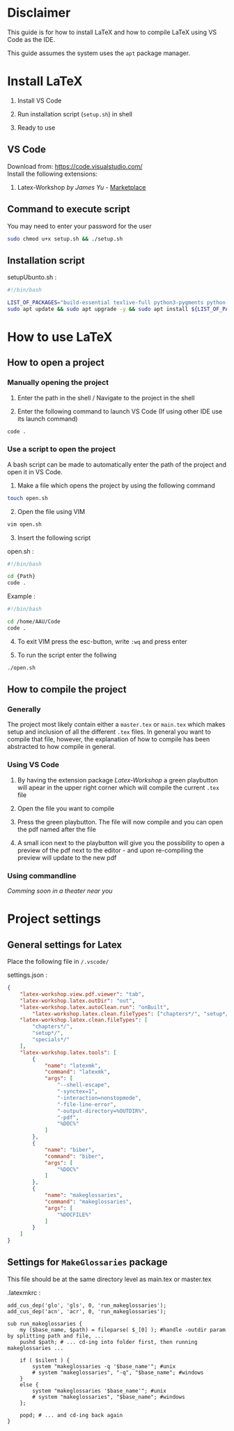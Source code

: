 # Disclaimer

This guide is for how to install LaTeX and how to compile LaTeX using VS Code as the IDE.

This guide assumes the system uses the ``apt`` package manager.


# Install LaTeX

1. Install VS Code

2. Run installation script (``setup.sh``) in shell

3. Ready to use



## VS Code

Download from: https://code.visualstudio.com/  
Install the following extensions:

1. Latex-Workshop *by James Yu* - [Marketplace](https://marketplace.visualstudio.com/items?itemName=James-Yu.latex-workshop)


## Command to execute script

You may need to enter your password for the user

```bash
sudo chmod u+x setup.sh && ./setup.sh
```


## Installation script

setupUbunto.sh :

```bash
#!/bin/bash

LIST_OF_PACKAGES="build-essential texlive-full python3-pygments python-is-python3 openjdk-11-jdk"
sudo apt update && sudo apt upgrade -y && sudo apt install ${LIST_OF_PACKAGES} -y
```


# How to use LaTeX

## How to open a project

### Manually opening the project

1. Enter the path in the shell / Navigate to the project in the shell

2. Enter the following command to launch VS Code (If using other IDE use its launch command)

```Bash
code .
```


### Use a script to open the project

A bash script can be made to automatically enter the path of the project and open it in VS Code.

1. Make a file which opens the project by using the following command

```Bash
touch open.sh
```

2. Open the file using VIM

```Bash
vim open.sh
```

3. Insert the following script

open.sh :

```Bash
#!/bin/bash

cd {Path}
code .
```

Example :

```Bash
#!/bin/bash

cd /home/AAU/Code
code .
```

4. To exit VIM press the esc-button, write ``:wq`` and press enter



5. To run the script enter the follwing

```Bash
./open.sh
```


## How to compile the project

### Generally

The project most likely contain either a ``master.tex`` or ``main.tex`` which makes setup and inclusion of all the different ``.tex`` files. 
In general you want to compile that file, however, the explanation of how to compile has been abstracted to how compile in general.


### Using VS Code

1. By having the extension package *Latex-Workshop* a green playbutton will apear in the upper right corner which will compile the current ``.tex`` file

2. Open the file you want to compile

3. Press the green playbutton. The file will now compile and you can open the pdf named after the file

4. A small icon next to the playbutton will give you the possibility to open a preview of the pdf next to the editor - and upon re-compiling the preview will update to the new pdf


### Using commandline

*Comming soon in a theater near you*


# Project settings

## General settings for Latex

Place the following file in ``/.vscode/``

settings.json :

```json
{
    "latex-workshop.view.pdf.viewer": "tab",
    "latex-workshop.latex.outDir": "out",
    "latex-workshop.latex.autoClean.run": "onBuilt",
        "latex-workshop.latex.clean.fileTypes": ["chapters*/", "setup*/", "specials*/"],
    "latex-workshop.latex.clean.fileTypes": [
        "chapters*/",
        "setup*/",
        "specials*/"
    ],
    "latex-workshop.latex.tools": [
        {
            "name": "latexmk",
            "command": "latexmk",
            "args": [
                "--shell-escape",
                "-synctex=1",
                "-interaction=nonstopmode",
                "-file-line-error",
                "-output-directory=%OUTDIR%",
                "-pdf",
                "%DOC%"
            ]
        },
        {
            "name": "biber",
            "command": "biber",
            "args": [
                "%DOC%"
            ]
        },
        {
            "name": "makeglossaries",
            "command": "makeglossaries",
            "args": [
                "%DOCFILE%"
            ]
        }
    ]
}
```


## Settings for ``MakeGlossaries`` package

This file should be at the same directory level as main.tex or master.tex

.latexmkrc :

```
add_cus_dep('glo', 'gls', 0, 'run_makeglossaries');
add_cus_dep('acn', 'acr', 0, 'run_makeglossaries');

sub run_makeglossaries {
    my ($base_name, $path) = fileparse( $_[0] ); #handle -outdir param by splitting path and file, ...
    pushd $path; # ... cd-ing into folder first, then running makeglossaries ...

    if ( $silent ) {
        system "makeglossaries -q '$base_name'"; #unix
        # system "makeglossaries", "-q", "$base_name"; #windows
    }
    else {
        system "makeglossaries '$base_name'"; #unix
        # system "makeglossaries", "$base_name"; #windows
    };

    popd; # ... and cd-ing back again
}
```